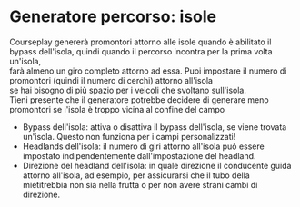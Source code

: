 # Generatore percorso: isole

  
Courseplay genererà promontori attorno alle isole quando è abilitato il bypass dell'isola, quindi quando il percorso incontra per la prima volta un'isola,  
farà almeno un giro completo attorno ad essa. Puoi impostare il numero di promontori (quindi il numero di cerchi) attorno all'isola  
se hai bisogno di più spazio per i veicoli che svoltano sull'isola.   
Tieni presente che il generatore potrebbe decidere di generare meno promontori se l'isola è troppo vicina al confine del campo  

  
- Bypass dell'isola: attiva o disattiva il bypass dell'isola, se viene trovata un'isola. Questo non funziona per i campi personalizzati!  
- Headlands dell'isola: il numero di giri attorno all'isola può essere impostato indipendentemente dall'impostazione del headland.  
- Direzione del headland dell'isola: in quale direzione il conducente guida attorno all'isola, ad esempio, per assicurarsi che il tubo della mietitrebbia non sia nella frutta o per non avere strani cambi di direzione.  

